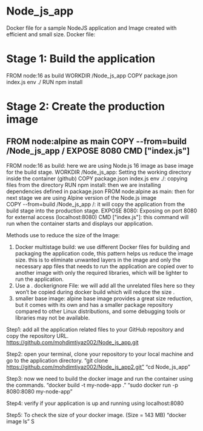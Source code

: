 # Node_js_app

Docker file for a sample NodeJS application and Image created with efficient and small size. 
Docker file:
# Stage 1: Build the application
FROM node:16 as build
WORKDIR /Node_js_app
COPY package.json index.js env ./
RUN npm install

# Stage 2: Create the production image
FROM node:alpine as main
COPY --from=build /Node_js_app /
EXPOSE 8080
CMD ["index.js"]
------------------------------------------------------------------------------------------------------------------
FROM node:16 as build: here we are using Node.js 16 image as base image for the build stage. 
WORKDIR /Node_js_app: Setting the working directory inside the container (github)
COPY package.json index.js env ./: copying files from the directory
RUN npm install: then we are installing dependencies defined in package.json
FROM node:alpine as main: then for next stage we are using Alpine version of the Node.js image  
COPY --from=build /Node_js_app /: it will copy the application from the build stage into the production stage.
EXPOSE 8080: Exposing on port 8080 for external access (localhost:8080)
CMD ["index.js"]: this command will run when the container starts and displays our application.

Methods use to reduce the size of the Image:
1) Docker multistage build: we use different Docker files for building and packaging the application code, this pattern helps us reduce the image size. this is to eliminate unwanted layers in the image and only the necessary app files that needs to run the application are copied over to another image with only the required libraries, which will be lighter to run the application.
2) Use a . dockerignore File: we will add all the unrelated files here so they won’t be copied during docker build which will reduce the size .
3) smaller base image: alpine base image provides a great size reduction, but it comes with its own and has a smaller package repository compared to other Linux distributions, and some debugging tools or libraries may not be available.
   
Step1: add all the application related files to your GitHub repository and copy the repository URL.
https://github.com/mohdimtiyaz002/Node_js_app.git
 

Step2: open your terminal, clone your repository to your local machine and go to the application directory.
“git clone https://github.com/mohdimtiyaz002/Node_js_app2.git”
“cd Node_js_app”
 

Step3: now we need to build the docker image and run the container using the commands.
“docker build -t my-node-app .”
“sudo docker run -p 8080:8080 my-node-app”

 

Step4: verify if your application is up and running using localhost:8080

 

Step5:  To check the size of your docker image. (Size = 143 MB)
“docker image ls”
S
